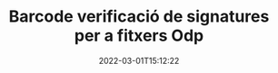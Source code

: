 ---
############################# Static ############################
layout: "auto-gen-signature"
date: 2022-03-01T15:12:22
draft: false
operation: Verify
signaturetype: Barcode
fileformat: Odp
productName: .NET
lang: ca
productCode: net
otherformats: pdf doc docx docm dot dotm dotx odt ott rtf xls xlsx xlsm xlsb csv ods ots xltx xltm ppt pptx pps ppsx odp otp potx potm pptm ppsm png jpg bmp gif tiff svg webp wmf
breadcrumb: Put Barcode signature on Odp for C#

############################# Head ############################
head_title: "Verificació de signatures de Barcode per a fitxers Odp mitjançant C#"
head_description: "Utilitzeu només unes poques línies de codi .NET per verificar els documents Odp i les seves signatures Barcode."

############################# Header ############################
title: "Barcode verificació de signatures per a fitxers Odp"
description: "L'API per a .NET ofereix l'oportunitat de verificar les signatures de Barcode als documents Odp. La verificació de les signatures electròniques dins dels vostres documents Odp es pot fer de manera ràpida i senzilla."
bg_image: "https://cms.admin.containerize.com/templates/aspose/App_Themes/V3/images/bg/header1.png"
bg_overlay: false
button:
    enable: true

############################# SubMenu ############################
submenu:
    enable: true

    left:
        img_alt: "GroupDocs.Signature for .NET"
        image: "https://cms.admin.containerize.com/templates/groupdocs/images/product-logos/90x90-noborder/groupdocs-signature-net.png"
        product: "GroupDocs.Signature"
        platform: ".NET"



############################# About ############################
about:
    enable: true
    title: "Descobriu noves funcions de l'API de GroupDocs.Signature for .NET"
    content: |
        [GroupDocs.Signature for .NET](https://products.groupdocs.com/signature/net/) API ofereix una àmplia gamma de maneres de processar nombrosos formats de documents mitjançant signatures electròniques. S'admeten molts tipus de signatures digitals com textos, imatges, certificats digitals, codis de barres, codis QR, segells o metadades. Els clients poden afegir, eliminar, editar, validar o cercar signatures digitals en PDF, documents MS Word, llibres de treball de MS Excel, presentacions MS PowerPoint, fitxers Adobe Photoshop i diversos formats d'imatge. Hi ha disponibles un nombre sorprenent de funcions i configuracions addicionals.
    

############################# Steps ############################
steps:
    enable: true
    title_left: "Com validar les signatures de Barcode al vostre document Odp"
    content_left: |
        [GroupDocs.Signature for .NET](https://products.groupdocs.com/signature/net/) inclou funcions útils com la verificació de les signatures de Barcode col·locades als documents de Odp. Aprofiteu aquesta oportunitat sense implementar codi addicional.
        
        * En primer lloc, instanciïu la classe Signature proporcionant com a paràmetre de constructor la ruta d'accés a un document que se suposa que s'ha de verificar.
        * En segon lloc, creeu un nou objecte VerifyOptions i configureu totes les propietats necessàries.
        * Finalment, invoqueu el mètode Verify de l'objecte de Signature passant la instància VerifyOptions.
        * A continuació, processeu els resultats de la verificació.

    title_right: "Requisits del sistema"
    content_right: |
        GroupDocs.Signature for .NET són compatibles amb totes les plataformes i sistemes operatius principals. Abans d'executar el codi següent, assegureu-vos que teniu els següents requisits previs instal·lats al vostre sistema.

        * Sistemes operatius: Microsoft Windows, Linux, MacOS
        * Entorns de desenvolupament: Microsoft Visual Studio, Xamarin, MonoDevelop
        * Frameworks: .NET Framework, .NET Standard, .NET Core, Mono
        * Baixeu la darrera versió de GroupDocs.Signature for .NET de [Nuget](https://www.nuget.org/packages/groupdocs.signature)
         
    code: |
        ```csharp    
        
        // Set up input Odp file
        string filePath = "input.odp";

        // Instantiate Signature for input file
        using (var signature = new GroupDocs.Signature.Signature(filePath))
        {
                //Provide verification options
                BarcodeVerifyOptions options = new BarcodeVerifyOptions()
                {
                    // process only specified page
                    PageNumber = 3,
                    AllPages = false,
                    // set up text match type
                    MatchType = TextMatchType.Contains,
                    // specify text pattern to search
                    Text = "Special signature",
                };

                // Verify document signatures
                VerificationResult result = signature.Verify(options);

                //process result
                if (result.IsValid)
                {
                    //..
                }
        }

        ```

############################# Demos ############################
demos:
    enable: true
    title: "Signant amb Barcode signatures Demostració en directe"
    content: |
       Afegiu diverses signatures electròniques al fitxer Odp ara mateix visitant el lloc web [GroupDocs.Signature App](https://products.groupdocs.app/signature/family).          

############################# More Formats ############################
more_formats:
    enable: true
    title: "Verifiqueu altres signatures de Barcode mitjançant C#"
    content: |
        "Verificació de signatures electròniques col·locades en diversos documents. Comproveu la qualitat de les signatures en els formats de fitxer populars, tal com es mostra a continuació."
    format: 
       
       
back_to_top:
    enable: true
---